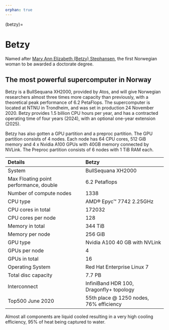 ```yaml
---
orphan: true
---
```


(betzy)=

# Betzy

Named after [Mary Ann Elizabeth (Betzy) Stephansen](https://en.wikipedia.org/wiki/Elizabeth_Stephansen), the first Norwegian woman to be awarded a doctorate degree.


## The most powerful supercomputer in Norway

Betzy is a BullSequana XH2000, provided by Atos, and will give Norwegian researchers almost three times more capacity than previously, with a theoretical peak performance of 6.2 PetaFlops. The supercomputer is located at NTNU in Trondheim, and was set in production 24 November 2020. Betzy provides 1.5 billion CPU hours per year, and has a contracted operating time of four years (2024), with an optional one-year extension (2025).

Betzy has also gotten a GPU partition and a preproc partition. The GPU partition consists of 4 nodes. Each node has 64
CPU cores, 512 GiB memory and 4 x Nvidia A100 GPUs with 40GB memory connected by NVLink. The Preproc partition consists of 6 nodes
with 1 TiB RAM each.

| Details     | Betzy     |
| :------------- | :------------- |
| System     |BullSequana XH2000  |
| Max Floating point performance, double     |	6.2 Petaflops  |
| Number of compute nodes     |	1338  |
| CPU type     |	AMD® Epyc™ 7742 2.25GHz  |
| CPU cores in total  |	172032  |
| CPU cores per node  | 128  |
| Memory in total    |	344 TiB  |
| Memory per node    |  256 GiB  |
| GPU type | Nvidia A100 40 GB with NVLink |
| GPUs per node | 4 |
| GPUs in total | 16 |
| Operating System   | Red Hat Enterprise Linux 7 |
| Total disc capacity     |	7.7 PB  |
| Interconnect  |	InfiniBand HDR 100, Dragonfly+ topology |
| Top500 June 2020 | 55th place \@ 1250 nodes, 76% efficiency|

Almost all components are liquid cooled resulting in a very high cooling efficiency, 95% of heat being captured to water.

